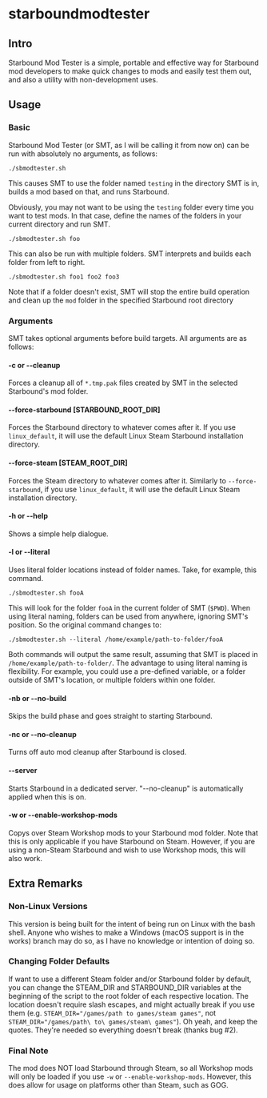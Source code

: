 # starboundmodtester
## Intro
Starbound Mod Tester is a simple, portable and effective way for Starbound mod developers to make quick changes to mods and easily test them out, and also a utility with non-development uses.

## Usage
### Basic
Starbound Mod Tester (or SMT, as I will be calling it from now on) can be run with absolutely no arguments, as follows:

`./sbmodtester.sh`

This causes SMT to use the folder named `testing` in the directory SMT is in, builds a mod based on that, and runs Starbound.

Obviously, you may not want to be using the `testing` folder every time you want to test mods. In that case, define the names of the folders in your current directory and run SMT.

`./sbmodtester.sh foo`

This can also be run with multiple folders. SMT interprets and builds each folder from left to right.

`./sbmodtester.sh foo1 foo2 foo3`

Note that if a folder doesn't exist, SMT will stop the entire build operation and clean up the `mod` folder in the specified Starbound root directory

### Arguments
SMT takes optional arguments before build targets. All arguments are as follows:
#### -c or --cleanup
Forces a cleanup all of `*.tmp.pak` files created by SMT in the selected Starbound's mod folder.
#### --force-starbound [STARBOUND_ROOT_DIR]
Forces the Starbound directory to whatever comes after it. If you use `linux_default`, it will use the default Linux Steam Starbound installation directory.
#### --force-steam [STEAM_ROOT_DIR]
Forces the Steam directory to whatever comes after it. Similarly to `--force-starbound`, if you use `linux_default`, it will use the default Linux Steam installation directory.
#### -h or --help
Shows a simple help dialogue.
#### -l or --literal
Uses literal folder locations instead of folder names. Take, for example, this command.

`./sbmodtester.sh fooA`

This will look for the folder `fooA` in the current folder of SMT (`$PWD`). When using literal naming, folders can be used from anywhere, ignoring SMT's position. So the original command changes to:

`./sbmodtester.sh --literal /home/example/path-to-folder/fooA`

Both commands will output the same result, assuming that SMT is placed in `/home/example/path-to-folder/`. The advantage to using literal naming is flexibility. For example, you could use a pre-defined variable, or a folder outside of SMT's location, or multiple folders within one folder.
#### -nb or --no-build
Skips the build phase and goes straight to starting Starbound.
#### -nc or --no-cleanup
Turns off auto mod cleanup after Starbound is closed.
#### --server
Starts Starbound in a dedicated server. "--no-cleanup" is automatically applied when this is on. 
#### -w or --enable-workshop-mods
Copys over Steam Workshop mods to your Starbound mod folder. Note that this is only applicable if you have Starbound on Steam. However, if you are using a non-Steam Starbound and wish to use Workshop mods, this will also work.

## Extra Remarks
### Non-Linux Versions
This version is being built for the intent of being run on Linux with the bash shell. Anyone who wishes to make a Windows (macOS support is in the works) branch may do so, as I have no knowledge or intention of doing so.

### Changing Folder Defaults
If want to use a different Steam folder and/or Starbound folder by default, you can change the STEAM_DIR and STARBOUND_DIR variables at the beginning of the script to the root folder of each respective location. The location doesn't require slash escapes, and might actually break if you use them (e.g. `STEAM_DIR="/games/path to games/steam games"`, not `STEAM_DIR="/games/path\ to\ games/steam\ games"`). Oh yeah, and keep the quotes. They're needed so everything doesn't break (thanks bug #2).

### Final Note
The mod does NOT load Starbound through Steam, so all Workshop mods will only be loaded if you use `-w` or `--enable-workshop-mods`. However, this does allow for usage on platforms other than Steam, such as GOG. 
